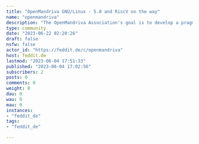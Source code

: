 ```yaml
---
title: "OpenMandriva GNU/Linux - 5.0 and RiscV on the way" 
name: "openmandriva"
description: "The OpenMandriva Association's goal is to develop a pragmatic Linux distribution that provides the best user experience for everyone, from newbies to developers. We will achieve our objectives for the best balance between the most modern features and stability.Our roots are in Mandrake and its traditions, we are a worldwide community of people who are passionate about free software working together and take our technical and strategic decisions in a collaborative manner. We do not just build a Linux distro, we exchange knowledge and make new friends. Welcome to OpenMandriva Community! Click [here](https://www.openmandriva.org/en/doc/association/About?q=%2Fabout) to get to know who we are, and what we are doing.[Get Involved](https://www.openmandriva.org/get-involved) today!"
type: community
date: "2023-06-22 02:20:26"
draft: false
nsfw: false
actor_id: "https://feddit.de/c/openmandriva"
host: feddit.de
lastmod: "2023-06-04 17:51:33"
published: "2023-06-04 17:02:56"
subscribers: 2
posts: 0
comments: 0
weight: 0
dau: 0
wau: 0
mau: 0
instances:
- "feddit_de"
tags: 
- "feddit_de"

---
```

